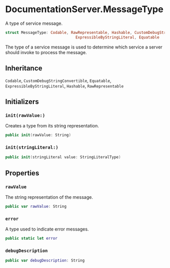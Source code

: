 # DocumentationServer.MessageType

A type of service message.

``` swift
struct MessageType: Codable, RawRepresentable, Hashable, CustomDebugStringConvertible,
                               ExpressibleByStringLiteral, Equatable 
```

The type of a service message is used to determine which service a server should invoke to process the message.

## Inheritance

`Codable`, `CustomDebugStringConvertible`, `Equatable`, `ExpressibleByStringLiteral`, `Hashable`, `RawRepresentable`

## Initializers

### `init(rawValue:)`

Creates a type from its string representation.

``` swift
public init(rawValue: String) 
```

### `init(stringLiteral:)`

``` swift
public init(stringLiteral value: StringLiteralType) 
```

## Properties

### `rawValue`

The string representation of the message.

``` swift
public var rawValue: String
```

### `error`

A type used to indicate error messages.

``` swift
public static let error 
```

### `debugDescription`

``` swift
public var debugDescription: String 
```
